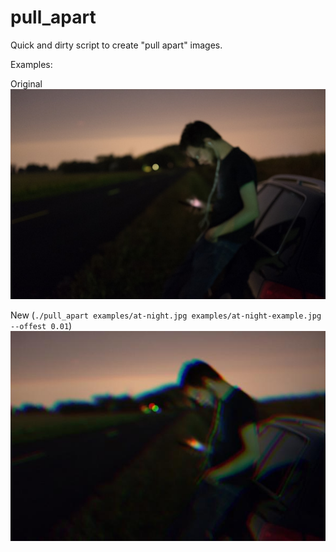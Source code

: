 # pull_apart

Quick and dirty script to create "pull apart" images.

Examples:

Original
![example1](examples/at-night.jpg)

New (`./pull_apart examples/at-night.jpg examples/at-night-example.jpg --offest 0.01`)
![example1](examples/at-night-example.jpg)
